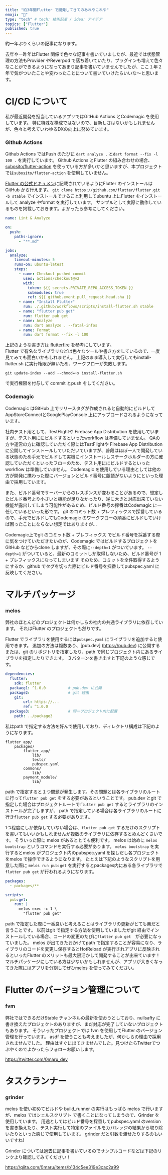 ```yaml
---
title: "約3年間Flutter で開発してきてのあれやこれや"
emoji: "💬"
type: "tech" # tech: 技術記事 / idea: アイデア
topics: ["Flutter"]
published: true
---
```


約一年ぶりくらいの記事になります。

去年や一昨年はFlutter 関係で色々な記事を書いていましたが、最近では状態管理の方法もProvider やReverpod で落ち着いていたり、プラグインも増えて色々なことができるようになってあまり記事を書いていませんでしたが、ここ１年２年で気がついたことや変わったことについて書いていけたらいいな〜と思います。

# CI/CD について

私が最近開発を担当しているアプリではGitHub Actions とCodemagic を使用しています。
特に特殊な構成ではないので、目新しさはないかもしれませんが、色々と考えていわゆるDXの向上に努めています。

### Github Actions

Github Actions ではPush のたびに `dart analyze .` と`dart format --fix -l 100 .` を実行しています。
Github Actions とFlutter の組み合わせの場合、 [subosito/flutter-action](https://github.com/subosito/flutter-action) を使っている方が多いかと思いますが、本プロジェクトでは`subosito/flutter-action` を使用していません。

[Flutter の公式ドキュメン](https://docs.flutter.dev/get-started/install/macos#downloading-straight-from-github-instead-of-using-an-archive)に記載されているようにFlutter のインストールはGitHub から行えます。
`git clone https://github.com/flutter/flutter.git -b stable` でインストールできること利用してubuntu 上にFlutter をインストールして analyze やformat を実行しています。
サンプルとして実際に動作しているものを掲載しておきます。よかったら参考にしてください。


```yaml
name: Lint & Analyze

on:
  push:
    paths-ignore:
      - "**.md"

jobs:
  analyze:
    timeout-minutes: 5
    runs-on: ubuntu-latest
    steps:
      - name: Checkout pushed commit
        uses: actions/checkout@v2
        with:
          token: ${{ secrets.PRIVATE_REPO_ACCESS_TOKEN }}
          submodules: true
          ref: ${{ github.event.pull_request.head.sha }}
      - name: "Install Flutter"
        run: ./.github/workflows/scripts/install-flutter.sh stable
      - name: "flutter pub get"
        run: flutter pub get
      - name: Analyze
        run: dart analyze . --fatal-infos
      - name: Format
        run: dart format --fix -l 100
```

上記のような書き方は [flutterfire](https://github.com/firebaseextended/flutterfire) を参考にしています。  
Flutter で有名なライブラリなどは色々なツールや書き方をしているので、一度見てみても面白いかもしれません。
上記のまま導入して実行してもinstall-flutter.sh に実行権限が無いため、ワークフローが失敗します。

```
git update-index --add --chmod=+x install-flutter.sh
```

で実行権限を付与して commit とpush をしてください。



### Codemagic

Codemagic はGitHub 上でリリースタグが作成されると自動的にビルドしてAppStoreConnectとGooglePlayConsole 上にアップロードされるようになっています。

社内テスト用として、TestFlightや Firebase App Distribution を使用していますが、テスト用ににビルドするといったworkflow は準備していません。
QAの方や運営の方に確認していただく際にはTestFlightや Firebase App Distribution に公開してインストールしていただいていますが、普段はほぼ一人で開発している状態のため手元でビルドして実機にインストールしステークホルダーの方に確認していただくといったフローのため、テスト用ににビルドするといったworkflow は準備していません。
Codemagic を使用している理由としては他の方が開発に携わった際にバージョンとビルド番号に齟齬がないようにといった理由で採用しています。

また、ビルド番号でサーバーからのレスポンスが変わることがあるので、想定したビルド番号より小さいと機能が足りなかったり、逆に大きと対応出来ていない機能が露出してしまう可能性があるため、ビルド番号の採番はCodemagic に一任しているといった形です。
git のコミット数 + プレフィックスで採番しているので、手元でビルドしてもCodemagic のワークフローの順番にビルドしていけば困ったことにならない想定ではありますが...


Codemagic上でgit のコミット数 + プレフィックス でビルド番号を採番する際に気をつけていただきたいのが、Codemagic ではビルドするプロジェクトをGitHub などからclone しますが、その際に`--depth=1` がついています。
`--depth=1` がついていると、最新のコミットしか取得しないため、ビルド番号が 1 + プレフィックスになってしまいます
そのため、コミットを全件取得するようにするか、github でタグを切った際にビルド番号を採番してpubspec.yaml に反映してください。

# マルチパッケージ

### melos

弊社のほとんどのプロジェクトは何かしらの社内の共通ライブラリに依存しています。
それはFlutter のプロジェクトも然りです。

Flutter でライブラリを使用するには`pubspec.yaml` にライブラリを追加すると使用できます。
追加の方法は複数あり、[pub.dev] (https://pub.dev) に公開するまたは、git のリポジトリを指定したり、path で同じプロジェクト内にあるライブラリを指定したりできます。
３パターンを書き出すと下記のような感じです。

```yaml
dependencies:
  flutter:
    sdk: flutter
  packaeg1: ^1.0.0          # pub.dev に公開
  package2:                 # git 経由
    git:
        url: https://...
        ref: ^1.0.0
  package3:                 # 同一プロジェクト内に配置
    path: ../package3
```

私はpath で指定する方法を好んで使用しており、ディレクトリ構成は下記のようになります。

```
flutter_app/
	packages/
		flutter_app/
			lib/
			tests/
			pubspec.yaml
		commons/
			lib/
		payment_module/
			lib/
```

path で指定すると１つ問題が発生します。その問題とは各ライブラリのルートに行って`flutter pub get` をする必要があるということです。
pub.dev とgit で指定した場合はプロジェクトルートで`flutter pub get` するとライブラリのインストールが完了しますが、
path で指定している場合は各ライブラリのルートに行き`flutter pub get` する必要があります。

1つ程度にしか依存していない場合は、`flutter pub get` するだけのスクリプトを書いてもいいかもしれませんが複数のライブラリに依存するとめんどくさいです。
そういった際に melos があるととても便利です。
melos は始めに `melos bootstrap` というコマンドを実行する必要があります。
`melos bootstrap` を実行するとmelos がプロジェクト内のpubspec.yaml を探しだし各プロジェクトをmelos で操作できるようになります。
たとえは下記のようなスクリプトを用意した際に `melos run pub:get` を実行するとpackages内にある各ライブラリで`flutter pub get` が行われるようになります。

```yaml
packages:
  - packages/**

scripts:
  pub:get:
    run: |
      melos exec -c 1 \
        "flutter pub get"
```

path で指定した際に一番良いと考えることはライブラリの更新がとても楽だと言うことです。
以前はgit で指定する方法を使用していましたがgit 経由でインストールしている場合、コードの変更のたびに`flutter pub get`　が必要になっていました。
melos が出てきたおかげてpath で指定することが容易になり、ライブラリのコードを変更し保存するとHotReload が実行されアプリに反映されるといったFlutter のメリットも最大限活かして開発することが出来ています！
マルチパッケージにしている方は少ないかもしれませんが、アプリが大きくなってきた際にはアプリを分割してぜひmelos を使ってみてください。

# Flutter のバージョン管理について

### fvm

弊社ではできるだけStable チャンネルの最新を使おうとしており、nullsafty に書き換えたプロジェクトのありますが、まだ対応が完了していないプロジェクトもあります。
そういったプロジェクトでは fvm を使用してFlutter のバージョン管理を行っています。
asdf  を使うことも考えましたが、何かしらの理由で採用されませんでした。
理由はすぐに出てきませんでした。見つけたらTwitterでつぶやくのでよかったらフォローお願いします。

https://twitter.com/0maru_dev

# タスクランナー

### grinder

melos を使い初めてビルドや build_runner の実行はもっぱら melos で行いますが、melos ではシェルスクリプト で書くことになってしまうので、Grinder を使用しています。
用途としてはビルド番号を採番してpubspec.yaml のversion を書き換えたり、テスト実行して特定のファイルをカバレッジの結果から取り除いたりといった感じで使用しています。
grinder だと引数を渡せたりするのもいいですね!

Grinder については過去に記事を書いているのでサンプルコードなどは下記のリンクより確認してみてください！

https://qiita.com/0maru/items/b134c5ee319e3cac2a99